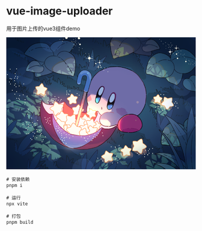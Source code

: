 # vue-image-uploader

用于图片上传的vue3组件demo

![Kirby](./public/Kirby.png)

```base
# 安装依赖
pnpm i

# 运行
npx vite

# 打包
pnpm build

```
